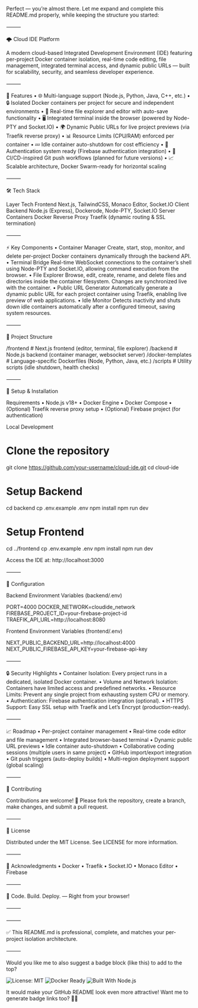 Perfect — you’re almost there.
Let me expand and complete this README.md properly, while keeping the structure you started:

⸻

🌩️ Cloud IDE Platform

A modern cloud-based Integrated Development Environment (IDE) featuring per-project Docker container isolation, real-time code editing, file management, integrated terminal access, and dynamic public URLs — built for scalability, security, and seamless developer experience.

⸻

🚀 Features
	•	🌐 Multi-language support (Node.js, Python, Java, C++, etc.)
	•	🔒 Isolated Docker containers per project for secure and independent environments
	•	📝 Real-time file explorer and editor with auto-save functionality
	•	🖥️ Integrated terminal inside the browser (powered by Node-PTY and Socket.IO)
	•	🌍 Dynamic Public URLs for live project previews (via Traefik reverse proxy)
	•	📊 Resource Limits (CPU/RAM) enforced per container
	•	💤 Idle container auto-shutdown for cost efficiency
	•	🔐 Authentication system ready (Firebase authentication integration)
	•	🔄 CI/CD-inspired Git push workflows (planned for future versions)
	•	📈 Scalable architecture, Docker Swarm-ready for horizontal scaling

⸻

🛠 Tech Stack

Layer	Tech
Frontend	Next.js, TailwindCSS, Monaco Editor, Socket.IO Client
Backend	Node.js (Express), Dockerode, Node-PTY, Socket.IO Server
Containers	Docker
Reverse Proxy	Traefik (dynamic routing & SSL termination)



⸻

⚡ Key Components
	•	Container Manager
Create, start, stop, monitor, and delete per-project Docker containers dynamically through the backend API.
	•	Terminal Bridge
Real-time WebSocket connections to the container’s shell using Node-PTY and Socket.IO, allowing command execution from the browser.
	•	File Explorer
Browse, edit, create, rename, and delete files and directories inside the container filesystem. Changes are synchronized live with the container.
	•	Public URL Generator
Automatically generate a dynamic public URL for each project container using Traefik, enabling live preview of web applications.
	•	Idle Monitor
Detects inactivity and shuts down idle containers automatically after a configured timeout, saving system resources.

⸻

📂 Project Structure

/frontend             # Next.js frontend (editor, terminal, file explorer)
/backend              # Node.js backend (container manager, websocket server)
/docker-templates     # Language-specific Dockerfiles (Node, Python, Java, etc.)
/scripts              # Utility scripts (idle shutdown, health checks)



⸻

🧩 Setup & Installation

Requirements
	•	Node.js v18+
	•	Docker Engine
	•	Docker Compose
	•	(Optional) Traefik reverse proxy setup
	•	(Optional) Firebase project (for authentication)

Local Development

# Clone the repository
git clone https://github.com/your-username/cloud-ide.git
cd cloud-ide

# Setup Backend
cd backend
cp .env.example .env
npm install
npm run dev

# Setup Frontend
cd ../frontend
cp .env.example .env
npm install
npm run dev

Access the IDE at: http://localhost:3000

⸻

🔧 Configuration

Backend Environment Variables (backend/.env)

PORT=4000
DOCKER_NETWORK=cloudide_network
FIREBASE_PROJECT_ID=your-firebase-project-id
TRAEFIK_API_URL=http://localhost:8080

Frontend Environment Variables (frontend/.env)

NEXT_PUBLIC_BACKEND_URL=http://localhost:4000
NEXT_PUBLIC_FIREBASE_API_KEY=your-firebase-api-key



⸻

🔒 Security Highlights
	•	Container Isolation: Every project runs in a dedicated, isolated Docker container.
	•	Volume and Network Isolation: Containers have limited access and predefined networks.
	•	Resource Limits: Prevent any single project from exhausting system CPU or memory.
	•	Authentication: Firebase authentication integration (optional).
	•	HTTPS Support: Easy SSL setup with Traefik and Let’s Encrypt (production-ready).

⸻

📈 Roadmap
	•	Per-project container management
	•	Real-time code editor and file management
	•	Integrated browser-based terminal
	•	Dynamic public URL previews
	•	Idle container auto-shutdown
	•	Collaborative coding sessions (multiple users in same project)
	•	GitHub import/export integration
	•	Git push triggers (auto-deploy builds)
	•	Multi-region deployment support (global scaling)

⸻

🤝 Contributing

Contributions are welcome! 🚀
Please fork the repository, create a branch, make changes, and submit a pull request.

⸻

📜 License

Distributed under the MIT License. See LICENSE for more information.

⸻

📢 Acknowledgments
	•	Docker
	•	Traefik
	•	Socket.IO
	•	Monaco Editor
	•	Firebase

⸻

🌟 Code. Build. Deploy. — Right from your browser!

⸻



⸻

✅ This README.md is professional, complete, and matches your per-project isolation architecture.

⸻

Would you like me to also suggest a badge block (like this) to add to the top?

![License: MIT](https://img.shields.io/badge/License-MIT-yellow.svg)
![Docker Ready](https://img.shields.io/badge/Docker-Ready-blue)
![Built With Node.js](https://img.shields.io/badge/Node.js-Express-brightgreen)

It would make your GitHub README look even more attractive!
Want me to generate badge links too? 🚀✨
